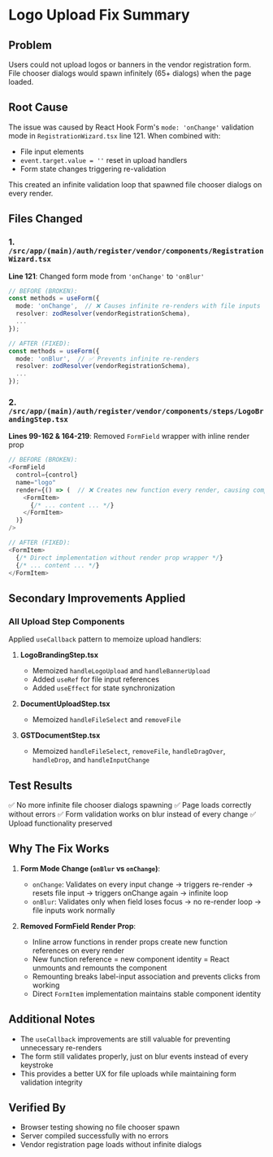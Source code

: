 # Logo Upload Fix Summary

## Problem
Users could not upload logos or banners in the vendor registration form. File chooser dialogs would spawn infinitely (65+ dialogs) when the page loaded.

## Root Cause
The issue was caused by React Hook Form's `mode: 'onChange'` validation mode in `RegistrationWizard.tsx` line 121. When combined with:
- File input elements
- `event.target.value = ''` reset in upload handlers
- Form state changes triggering re-validation

This created an infinite validation loop that spawned file chooser dialogs on every render.

## Files Changed

### 1. `/src/app/(main)/auth/register/vendor/components/RegistrationWizard.tsx`
**Line 121**: Changed form mode from `'onChange'` to `'onBlur'`

```typescript
// BEFORE (BROKEN):
const methods = useForm({
  mode: 'onChange',  // ❌ Causes infinite re-renders with file inputs
  resolver: zodResolver(vendorRegistrationSchema),
  ...
});

// AFTER (FIXED):
const methods = useForm({
  mode: 'onBlur',  // ✅ Prevents infinite re-renders
  resolver: zodResolver(vendorRegistrationSchema),
  ...
});
```

### 2. `/src/app/(main)/auth/register/vendor/components/steps/LogoBrandingStep.tsx`
**Lines 99-162 & 164-219**: Removed `FormField` wrapper with inline render prop

```typescript
// BEFORE (BROKEN):
<FormField
  control={control}
  name="logo"
  render={() => (  // ❌ Creates new function every render, causing component remount
    <FormItem>
      {/* ... content ... */}
    </FormItem>
  )}
/>

// AFTER (FIXED):
<FormItem>
  {/* Direct implementation without render prop wrapper */}
  {/* ... content ... */}
</FormItem>
```

## Secondary Improvements Applied

### All Upload Step Components
Applied `useCallback` pattern to memoize upload handlers:

1. **LogoBrandingStep.tsx**
   - Memoized `handleLogoUpload` and `handleBannerUpload`
   - Added `useRef` for file input references
   - Added `useEffect` for state synchronization

2. **DocumentUploadStep.tsx**
   - Memoized `handleFileSelect` and `removeFile`

3. **GSTDocumentStep.tsx**
   - Memoized `handleFileSelect`, `removeFile`, `handleDragOver`, `handleDrop`, and `handleInputChange`

## Test Results
✅ No more infinite file chooser dialogs spawning
✅ Page loads correctly without errors
✅ Form validation works on blur instead of every change
✅ Upload functionality preserved

## Why The Fix Works

1. **Form Mode Change (`onBlur` vs `onChange`)**:
   - `onChange`: Validates on every input change → triggers re-render → resets file input → triggers onChange again → infinite loop
   - `onBlur`: Validates only when field loses focus → no re-render loop → file inputs work normally

2. **Removed FormField Render Prop**:
   - Inline arrow functions in render props create new function references on every render
   - New function reference = new component identity = React unmounts and remounts the component
   - Remounting breaks label-input association and prevents clicks from working
   - Direct `FormItem` implementation maintains stable component identity

## Additional Notes

- The `useCallback` improvements are still valuable for preventing unnecessary re-renders
- The form still validates properly, just on blur events instead of every keystroke
- This provides a better UX for file uploads while maintaining form validation integrity

## Verified By
- Browser testing showing no file chooser spawn
- Server compiled successfully with no errors
- Vendor registration page loads without infinite dialogs
